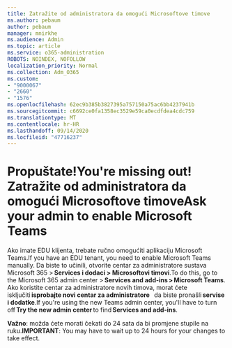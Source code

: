 ```yaml
---
title: Zatražite od administratora da omogući Microsoftove timove
ms.author: pebaum
author: pebaum
manager: mnirkhe
ms.audience: Admin
ms.topic: article
ms.service: o365-administration
ROBOTS: NOINDEX, NOFOLLOW
localization_priority: Normal
ms.collection: Adm_O365
ms.custom:
- "9000067"
- "2660"
- "1576"
ms.openlocfilehash: 62ec9b385b3827395a757150a75ac6bb4237941b
ms.sourcegitcommit: c6692ce0fa1358ec3529e59ca0ecdfdea4cdc759
ms.translationtype: MT
ms.contentlocale: hr-HR
ms.lasthandoff: 09/14/2020
ms.locfileid: "47716237"
---
```

# <a name="youre-missing-out-ask-your-admin-to-enable-microsoft-teams"></a><span data-ttu-id="6e0ce-102">Propuštate!</span><span class="sxs-lookup"><span data-stu-id="6e0ce-102">You're missing out!</span></span> <span data-ttu-id="6e0ce-103">Zatražite od administratora da omogući Microsoftove timove</span><span class="sxs-lookup"><span data-stu-id="6e0ce-103">Ask your admin to enable Microsoft Teams</span></span>

<span data-ttu-id="6e0ce-104">Ako imate EDU klijenta, trebate ručno omogućiti aplikaciju Microsoft Teams.</span><span class="sxs-lookup"><span data-stu-id="6e0ce-104">If you have an EDU tenant, you need to enable Microsoft Teams manually.</span></span> <span data-ttu-id="6e0ce-105">Da biste to učinili, otvorite centar za administratore sustava Microsoft 365 > **Services i dodaci > Microsoftovi timovi**.</span><span class="sxs-lookup"><span data-stu-id="6e0ce-105">To do this, go to the Microsoft 365 admin center > **Services and add-ins > Microsoft Teams**.</span></span> <span data-ttu-id="6e0ce-106">Ako koristite centar za administratore novih timova, morat ćete isključiti **isprobajte novi centar za administratore**   da biste pronašli **servise i dodatke**.</span><span class="sxs-lookup"><span data-stu-id="6e0ce-106">If you're using the new Teams admin center, you'll have to turn off **Try the new admin center** to find **Services and add-ins**.</span></span> 

<span data-ttu-id="6e0ce-107">**Važno**: možda ćete morati čekati do 24 sata da bi promjene stupile na ruku.</span><span class="sxs-lookup"><span data-stu-id="6e0ce-107">**IMPORTANT**: You may have to wait up to 24 hours for your changes to take effect.</span></span>